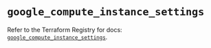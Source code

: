 # `google_compute_instance_settings`

Refer to the Terraform Registry for docs: [`google_compute_instance_settings`](https://registry.terraform.io/providers/hashicorp/google-beta/5.39.1/docs/resources/google_compute_instance_settings).
